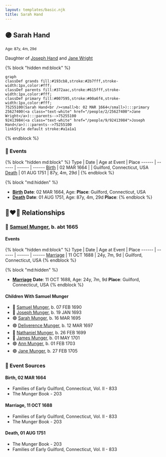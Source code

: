 ```yaml
---
layout: templates/basic.njk
title: Sarah Hand
---
```

## 🟣 Sarah Hand
<small>Age: 87y, 4m, 29d</small>

Daughter of [Joseph Hand](/people/9/92413984) and [Jane Wright](/people/2/25627400)

{% block "hidden md:block" %}
```mermaid
graph
classDef grands fill:#193cb8,stroke:#2b7fff,stroke-width:1px,color:#fff;
classDef parents fill:#372aac,stroke:#615fff,stroke-width:1px,color:#fff;
classDef primary fill:#007595,stroke:#00a6f4,stroke-width:1px,color:#fff;
75255100(Sarah Hand<br /><small>b: 02 MAR 1664</small>):::primary
25627400(<a class="text-white" href="/people/2/25627400">Jane Wright</a>):::parents-->75255100
92413984(<a class="text-white" href="/people/9/92413984">Joseph Hand</a>):::parents-->75255100
linkStyle default stroke:#a1a1a1
```
{% endblock %}

### 📆 Events

{% block "hidden md:block" %}
Type | Date | Age at Event | Place
------ | ------ | ------ | ------
[Birth](#event-event-3) | 02 MAR 1664 |  | Guilford, Connecticut, USA
[Death](#event-event-4) | 01 AUG 1751 | 87y, 4m, 29d |
{% endblock %}

{% block "md:hidden" %}
- **[Birth](#event-event-3)**
**Date**: 02 MAR 1664, Age:
**Place**: Guilford, Connecticut, USA
- **[Death](#event-event-4)**
**Date**: 01 AUG 1751, Age: 87y, 4m, 29d
**Place**:
{% endblock %}

## 👩‍❤️‍👨 Relationships

### 🔵 [Samuel Munger](/people/5/57362828), b. abt 1665

#### Events

{% block "hidden md:block" %}
Type | Date | Age at Event | Place
------ | ------ | ------ | ------
[Marriage](#event-family-0-event-0) | 11 OCT 1688 | 24y, 7m, 9d | Guilford, Connecticut, USA
{% endblock %}

{% block "md:hidden" %}
- **[Marriage](#event-family-0-event-0)**
**Date**: 11 OCT 1688, Age: 24y, 7m, 9d
**Place**: Guilford, Connecticut, USA
{% endblock %}

#### Children With Samuel Munger
* 🔵 [Samuel Munger](/people/6/64239804), b. 07 FEB 1690
* 🔵 [Joseph Munger](/people/8/82274524), b. 19 JAN 1693
* 🟣 [Sarah Munger](/people/2/24642538), b. 16 MAR 1695
* 🟣 [Deliverence Munger](/people/1/16376581), b. 12 MAR 1697
* 🔵 [Nathaniel Munger](/people/9/90245281), b. 26 FEB 1699
* 🔵 [James Munger](/people/7/73707528), b. 01 MAY 1701
* 🟣 [Ann Munger](/people/6/68439647), b. 01 FEB 1703
* 🟣 [Jane Munger](/people/1/1929334), b. 27 FEB 1705
### 📰 Event Sources

#### <a id="event-event-3"></a> Birth, 02 MAR 1664
* Families of Early Guilford, Connecticut, Vol. II  - 833
* The Munger Book  - 203

#### <a id="event-family-0-event-0"></a> Marriage, 11 OCT 1688
* Families of Early Guilford, Connecticut, Vol. II  - 833
* The Munger Book  - 203
#### <a id="event-event-4"></a> Death, 01 AUG 1751
* The Munger Book  - 203
* Families of Early Guilford, Connecticut, Vol. II  - 833
